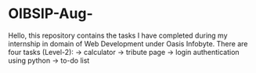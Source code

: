 # OIBSIP-Aug-

Hello, this repository contains the tasks I have completed during my internship in domain of Web Development  under Oasis Infobyte.
There are four tasks (Level-2):
-> calculator
-> tribute page
-> login authentication using python
-> to-do list
